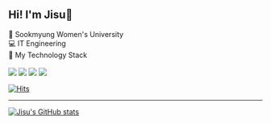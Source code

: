Hi! I'm Jisu👻 
----
🏫 Sookmyung Women's University <br>
💻 IT Engineering <br>
👾 My Technology Stack <br><br>
<img src="https://img.shields.io/badge/python-3776AB?style=for-the-badge&logo=python&logoColor=white">
<img src="https://img.shields.io/badge/django-092E20?style=for-the-badge&logo=django&logoColor=white">
<img src="https://img.shields.io/badge/java-007396?style=for-the-badge&logo=java&logoColor=white">
<img src="https://img.shields.io/badge/spring-6DB33F?style=for-the-badge&logo=spring&logoColor=white"> <p>
[![Hits](https://hits.seeyoufarm.com/api/count/incr/badge.svg?url=https%3A%2F%2Fgithub.com%2FKimJisu-IT&count_bg=%235E9BF1&title_bg=%23555555&icon=&icon_color=%23E7E7E7&title=hits&edge_flat=false)](https://hits.seeyoufarm.com)

-----
[![Jisu's GitHub stats](https://github-readme-stats.vercel.app/api?username=KimJisu-IT&count_private=true&show_icons=true&theme=tokyonight)](https://github.com/KimJisu-IT/github-readme-stats)
